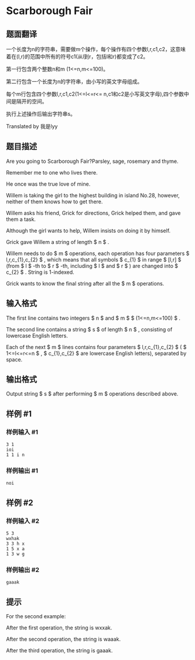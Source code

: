 # Scarborough Fair

## 题面翻译

一个长度为n的字符串，需要做m个操作，每个操作有四个参数l,r,c1,c2，这意味着在(l,r)的范围中所有的符号c1(从l到r，包括l和r)都变成了c2。

第一行包含两个整数n和m (1<=n,m<=100)。

第二行包含一个长度为n的字符串，由小写的英文字母组成。

每个m行包含四个参数l,r,c1,c2(1<=l<=r<= n,c1和c2是小写英文字母),四个参数中间是隔开的空间。

执行上述操作后输出字符串s。

Translated by 我是lyy

## 题目描述

Are you going to Scarborough Fair?Parsley, sage, rosemary and thyme.

Remember me to one who lives there.

He once was the true love of mine.





Willem is taking the girl to the highest building in island No.28, however, neither of them knows how to get there.

Willem asks his friend, Grick for directions, Grick helped them, and gave them a task.

Although the girl wants to help, Willem insists on doing it by himself.

Grick gave Willem a string of length $ n $ .

Willem needs to do $ m $ operations, each operation has four parameters $ l,r,c_{1},c_{2} $ , which means that all symbols $ c_{1} $ in range $ [l,r] $ (from $ l $ -th to $ r $ -th, including $ l $ and $ r $ ) are changed into $ c_{2} $ . String is 1-indexed.

Grick wants to know the final string after all the $ m $ operations.

## 输入格式

The first line contains two integers $ n $ and $ m $ $ (1<=n,m<=100) $ .

The second line contains a string $ s $ of length $ n $ , consisting of lowercase English letters.

Each of the next $ m $ lines contains four parameters $ l,r,c_{1},c_{2} $ ( $ 1<=l<=r<=n $ , $ c_{1},c_{2} $ are lowercase English letters), separated by space.

## 输出格式

Output string $ s $ after performing $ m $ operations described above.

## 样例 #1

###  样例输入 #1

```
3 1
ioi
1 1 i n
```

###  样例输出 #1

```
noi
```

## 样例 #2

###  样例输入 #2

```
5 3
wxhak
3 3 h x
1 5 x a
1 3 w g
```

###  样例输出 #2

```
gaaak
```

## 提示

For the second example:

After the first operation, the string is wxxak.

After the second operation, the string is waaak.

After the third operation, the string is gaaak.